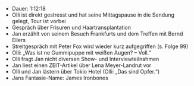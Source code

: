 - Dauer: 1:12:18
- Olli ist direkt gestresst und hat seine Mittagspause in die Sendung gelegt, Tour ist vorbei
- Gespräch über Frisuren und Haartransplantation
- Jan erzählt von seinem Besuch Frankfurts und dem Treffen mit Bernd Eilers
- Streitgespräch mit Peter Fox wird wieder kurz aufgegriffen (s. Folge 99)
- Olli: „Was ist ne Gummipuppe mit weißen Augen? – Voll.“
- Olli fragt Jan nicht diversen Show- und Interviewteilnahmen 
- Jan liest einen ZEIT-Artikel über Lena Meyer-Landrut vor
- Olli und Jan lästern über Tokio Hotel (Olli: „Das sind Opfer.“)
- Jans Fantasie-Name: James Ironbones